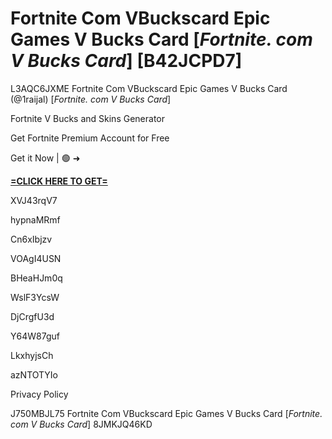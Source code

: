 # Fortnite Com VBuckscard Epic Games V Bucks Card [*Fortnite. com V Bucks Card*] [B42JCPD7]

L3AQC6JXME Fortnite Com VBuckscard Epic Games V Bucks Card (@1raijal) [*Fortnite. com V Bucks Card*]

Fortnite V Bucks and Skins Generator

Get Fortnite Premium Account for Free

Get it Now | 🟢 ➜ 

**[=CLICK HERE TO GET=](https://www.google.com/url?q=https%3A%2F%2Fappbitly.com%2FjHeMV)**

XVJ43rqV7

hypnaMRmf

Cn6xIbjzv

VOAgI4USN

BHeaHJm0q

WslF3YcsW

DjCrgfU3d

Y64W87guf

LkxhyjsCh

azNTOTYIo

Privacy Policy

 J750MBJL75 Fortnite Com VBuckscard Epic Games V Bucks Card [*Fortnite. com V Bucks Card*] 8JMKJQ46KD


